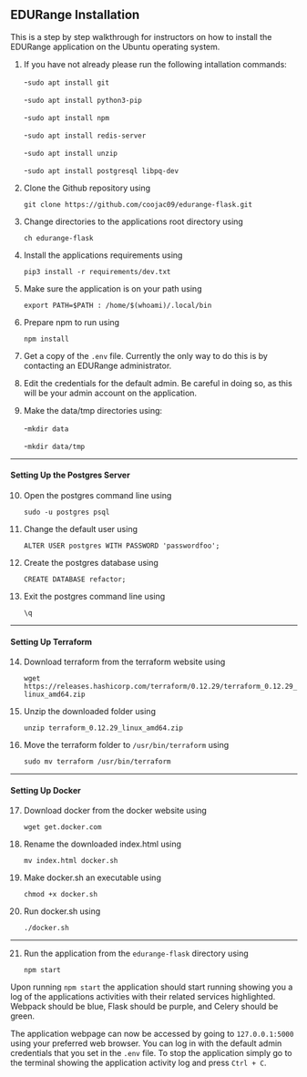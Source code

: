 ## EDURange Installation

This is a step by step walkthrough for instructors on how to install the EDURange application on the Ubuntu operating system.


1. If you have not already please run the following intallation commands:
	
	-`sudo apt install git`

	-`sudo apt install python3-pip`

	-`sudo apt install npm`

	-`sudo apt install redis-server`

	-`sudo apt install unzip`

	-`sudo apt install postgresql libpq-dev`


2. Clone the Github repository using
	
	`git clone https://github.com/coojac09/edurange-flask.git`

3. Change directories to the applications root directory using 
 	
	`ch edurange-flask`

4. Install the applications requirements using 
 	
	`pip3 install -r requirements/dev.txt`

5. Make sure the application is on your path using 
 	
	`export PATH=$PATH : /home/$(whoami)/.local/bin`

6. Prepare npm to run using
	
	`npm install`

7. Get a copy of the `.env` file. Currently the only way to do this is by contacting an EDURange administrator.

8. Edit the credentials for the default admin. Be careful in doing so, as this will be your admin account on the application.

9. Make the data/tmp directories using:
 	
	-`mkdir data`
 	
	-`mkdir data/tmp`

---

#### Setting Up the Postgres Server

10. Open the postgres command line using 
 	
	`sudo -u postgres psql`

11. Change the default user using 
 	
	`ALTER USER postgres WITH PASSWORD 'passwordfoo';`

12. Create the postgres database using 
 	
	`CREATE DATABASE refactor;`

13. Exit the postgres command line using 
 	
	`\q`

---

#### Setting Up Terraform

14. Download terraform from the terraform website using
 	
	`wget https://releases.hashicorp.com/terraform/0.12.29/terraform_0.12.29_linux_amd64.zip`

15. Unzip the downloaded folder using
	
	`unzip terraform_0.12.29_linux_amd64.zip`

16. Move the terraform folder to `/usr/bin/terraform` using
	
	`sudo mv terraform /usr/bin/terraform`

---

#### Setting Up Docker

17. Download docker from the docker website using
	
	`wget get.docker.com`

18. Rename the downloaded index.html using
	
	`mv index.html docker.sh`

19. Make docker.sh an executable using
	
	`chmod +x docker.sh`

20. Run docker.sh using
	
	`./docker.sh`

---

21. Run the application from the `edurange-flask` directory using
	
	`npm start`

Upon running `npm start` the application should start running showing you a log of the applications activities with their related services highlighted. Webpack should be blue, Flask should be purple, and Celery should be green.

The application webpage can now be accessed by going to `127.0.0.1:5000` using your preferred web browser. You can log in with the default admin credentials that you set in the `.env` file. To stop the application simply go to the terminal showing the application activity log and press `Ctrl + C`.
